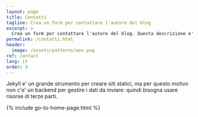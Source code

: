 ```yaml
---
layout: page
title: Contatti
tagline: Crea un form per contattare l'autore del blog
excerpt: >
  Crea un form per contattare l'autore del blog. Questa descrizione e' SEO!
permalink: /contatti.html
header:
  image: /assets/patterns/wov.png
ref: contact
lang: it
order: 3
---
```


Jekyll e' un grande strumento per creare siti statici, ma per questo motivo non c'e' un backend per gestire i dati da inviare: quindi bisogna usare risorse di terze parti.

{% include go-to-home-page.html %}
